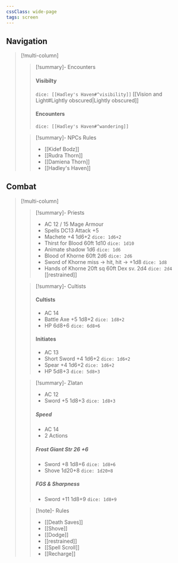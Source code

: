```yaml
---
cssClass: wide-page
tags: screen
---
```


## Navigation

>[!multi-column]
>
>>[!summary]- Encounters
>>#### Visibilty
>>`dice: [[Hadley's Haven#^visibility]]`
>>[[Vision and Light#Lightly obscured|Lightly obscured]]
>>
>>#### Encounters
>>`dice: [[Hadley's Haven#^wandering]]`
>
>>[!summary]- NPCs Rules
>>- [[Kidef Bodz]]
>>- [[Rudra Thorn]]
>>- [[Damiena Thorn]]
>>- [[Hadley's Haven]]
>

## Combat

>[!multi-column]
>
>>[!summary]- Priests
>>- AC 12 / 15 Mage Armour
>>- Spells DC13 Attack +5
>>- Machete +4 1d6+2 `dice: 1d6+2`
>>- Thirst for Blood 60ft 1d10 `dice: 1d10`
>>- Animate shadow 1d6 `dice: 1d6`
>>- Blood of Khorne 60ft 2d6 `dice: 2d6`
>>- Sword of Khorne miss -> hit, hit -> +1d8 `dice: 1d8`
>>- Hands of Khorne 20ft sq 60ft Dex sv. 2d4 `dice: 2d4` [[restrained]]
>
>>[!summary]- Cultists
>>#### Cultists
>>- AC 14
>>- Battle Axe +5 1d8+2 `dice: 1d8+2`
>>- HP 6d8+6 `dice: 6d8+6`
>>#### Initiates
>>- AC 13
>>- Short Sword +4 1d6+2 `dice: 1d6+2`
>>- Spear +4 1d6+2 `dice: 1d6+2`
>>- HP 5d8+3 `dice: 5d8+3`
>
>
>>[!summary]- Zlatan
>>- AC 12
>>- Sword +5 1d8+3 `dice: 1d8+3`
>>##### Speed
>>- AC 14
>>- 2 Actions
>>##### Frost Giant Str 26 +6
>>- Sword +8 1d8+6 `dice: 1d8+6`
>>- Shove 1d20+8 `dice: 1d20+8`
>>##### FGS & Sharpness
>>- Sword +11 1d8+9 `dice: 1d8+9`
>
>>[!note]- Rules
>>- [[Death Saves]]
>>- [[Shove]]
>>- [[Dodge]]
>>- [[restrained]]
>>- [[Spell Scroll]]
>>- [[Recharge]]
>